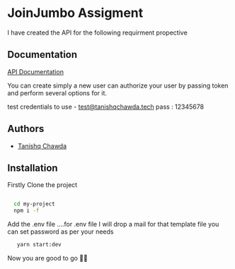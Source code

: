 # JoinJumbo Assigment

I have created the API for the following requirment propective

## Documentation

[API Documentation](https://joinjumbo.apiurl.in/api/documentation)

You can create simply a new user can authorize your user by passing token and perform several options for it.

test credentials to use - test@tanishqchawda.tech pass : 12345678

## Authors

- [Tanishq Chawda](https://www.github.com/tanishq14developer)

## Installation

Firstly Clone the project

```bash

  cd my-project
  npm i -f
```

Add the .env file ....for .env file I will drop a mail for that
template file you can set password as per your needs

```bash
   yarn start:dev
```

Now you are good to go 🚀🚀
